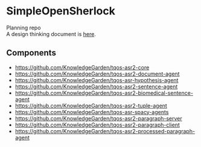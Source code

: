# SimpleOpenSherlock
Planning repo<br/>
A design thinking document is [here](https://docs.google.com/document/d/1OIxdmAM1E5LG0iEFEgKmubQsQn0oGWK8h4FyDJYftmA/edit?usp=sharing).
## Components
* https://github.com/KnowledgeGarden/tqos-asr2-core
* https://github.com/KnowledgeGarden/tqos-asr2-document-agent
* https://github.com/KnowledgeGarden/tqos-asr-hypothesis-agent
* https://github.com/KnowledgeGarden/tqos-asr2-sentence-agent
* https://github.com/KnowledgeGarden/tqos-asr2-biomedical-sentence-agent
* https://github.com/KnowledgeGarden/tqos-asr2-tuple-agent
* https://github.com/KnowledgeGarden/tqos-asr-spacy-agents
* https://github.com/KnowledgeGarden/tqos-asr2-paragraph-server
* https://github.com/KnowledgeGarden/tqos-asr2-paragraph-client
* https://github.com/KnowledgeGarden/tqos-asr2-processed-paragraph-agent
